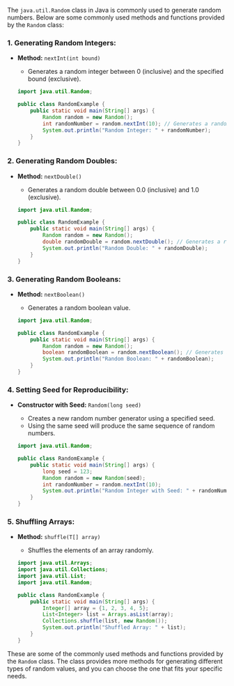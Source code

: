 The `java.util.Random` class in Java is commonly used to generate random numbers. Below are some commonly used methods and functions provided by the `Random` class:

### 1. Generating Random Integers:

- **Method:** `nextInt(int bound)`
  - Generates a random integer between 0 (inclusive) and the specified bound (exclusive).

  ```java
  import java.util.Random;

  public class RandomExample {
      public static void main(String[] args) {
          Random random = new Random();
          int randomNumber = random.nextInt(10); // Generates a random integer between 0 and 9
          System.out.println("Random Integer: " + randomNumber);
      }
  }
  ```

### 2. Generating Random Doubles:

- **Method:** `nextDouble()`
  - Generates a random double between 0.0 (inclusive) and 1.0 (exclusive).

  ```java
  import java.util.Random;

  public class RandomExample {
      public static void main(String[] args) {
          Random random = new Random();
          double randomDouble = random.nextDouble(); // Generates a random double between 0.0 and 1.0
          System.out.println("Random Double: " + randomDouble);
      }
  }
  ```

### 3. Generating Random Booleans:

- **Method:** `nextBoolean()`
  - Generates a random boolean value.

  ```java
  import java.util.Random;

  public class RandomExample {
      public static void main(String[] args) {
          Random random = new Random();
          boolean randomBoolean = random.nextBoolean(); // Generates a random boolean
          System.out.println("Random Boolean: " + randomBoolean);
      }
  }
  ```

### 4. Setting Seed for Reproducibility:

- **Constructor with Seed:** `Random(long seed)`
  - Creates a new random number generator using a specified seed.
  - Using the same seed will produce the same sequence of random numbers.

  ```java
  import java.util.Random;

  public class RandomExample {
      public static void main(String[] args) {
          long seed = 123;
          Random random = new Random(seed);
          int randomNumber = random.nextInt(10);
          System.out.println("Random Integer with Seed: " + randomNumber);
      }
  }
  ```

### 5. Shuffling Arrays:

- **Method:** `shuffle(T[] array)`
  - Shuffles the elements of an array randomly.

  ```java
  import java.util.Arrays;
  import java.util.Collections;
  import java.util.List;
  import java.util.Random;

  public class RandomExample {
      public static void main(String[] args) {
          Integer[] array = {1, 2, 3, 4, 5};
          List<Integer> list = Arrays.asList(array);
          Collections.shuffle(list, new Random());
          System.out.println("Shuffled Array: " + list);
      }
  }
  ```

These are some of the commonly used methods and functions provided by the `Random` class. The class provides more methods for generating different types of random values, and you can choose the one that fits your specific needs.